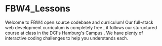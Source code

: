 # FBW4_Lessons
Welcome to FBW4 open source codebase and curriculum! Our full-stack web development curriculum is completely free , it follows our stuructured course at class in the DCI's Hamburg's Campus . We have plenty of interactive coding challenges to help you understands each.
